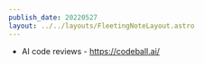 ```yaml
---
publish_date: 20220527    
layout: ../../layouts/FleetingNoteLayout.astro
---
```

- AI code reviews - https://codeball.ai/